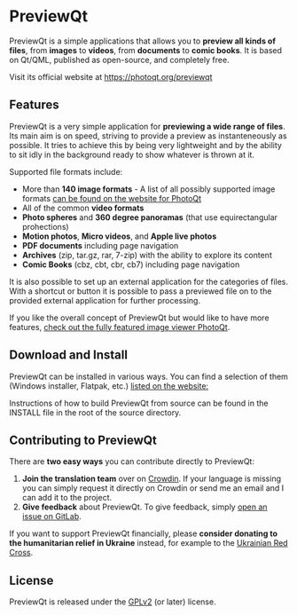 # PreviewQt

PreviewQt is a simple applications that allows you to **preview all kinds of files**, from **images** to **videos**, from **documents** to **comic books**. It is based on Qt/QML, published as open-source, and completely free.

Visit its official website at https://photoqt.org/previewqt

## Features

PreviewQt is a very simple application for **previewing a wide range of files**. Its main aim is on speed, striving to provide a preview as instanteneously as possible. It tries to achieve this by being very lightweight and by the ability to sit idly in the background ready to show whatever is thrown at it.

Supported file formats include:

- More than **140 image formats** - A list of all possibly supported image formats [can be found on the website for PhotoQt](https://photoqt.org/formats)
- All of the common **video formats**
- **Photo spheres** and **360 degree panoramas** (that use equirectangular prohections)
- **Motion photos**, **Micro videos**, and **Apple live photos**
- **PDF documents** including page navigation
- **Archives** (zip, tar.gz, rar, 7-zip) with the ability to explore its content
- **Comic Books** (cbz, cbt, cbr, cb7) including page navigation

It is also possible to set up an external application for the categories of files. With a shortcut or button it is possible to pass a previewed file on to the provided external application for further processing.

If you like the overall concept of PreviewQt but would like to have more features, [check out the fully featured image viewer PhotoQt](https://photoqt.org).


## Download and Install

PreviewQt can be installed in various ways. You can find a selection of them (Windows installer, Flatpak, etc.) [listed on the website:](https://photoqt.org/previewqt)

Instructions of how to build PreviewQt from source can be found in the INSTALL file in the root of the source directory.


## Contributing to PreviewQt

There are **two easy ways** you can contribute directly to PreviewQt:

1. **Join the translation team** over on [Crowdin](https://translate.photoqt.org/). If your language is missing you can simply request it directly on Crowdin or send me an email and I can add it to the project.
2. **Give feedback** about PreviewQt. To give feedback, simply [open an issue on GitLab](https://gitlab.com/luspi/previewqt/-/issues/new).

If you want to support PreviewQt financially, please **consider donating to the humanitarian relief in Ukraine** instead, for example to the [Ukrainian Red Cross](https://go.luspi.de/ukraine).


## License

PreviewQt is released under the [GPLv2](http://www.gnu.org/licenses/old-licenses/gpl-2.0.txt) (or later) license.
